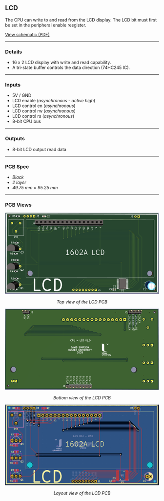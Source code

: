 ## LCD

The CPU can write to and read from the LCD display. The LCD bit must first be set in the peripheral enable resgister.

[View schematic (PDF)](LCD_schematic.pdf)

---

### Details

- 16 x 2 LCD display with write and read capability.
- A tri-state buffer controls the data direction (74HC245 IC).

---

### Inputs

- 5V / GND
- LCD enable (*asynchronous - active high*)
- LCD control en (*asynchronous*)
- LCD control rw (*asynchronous*)
- LCD control rs (*asynchronous*)
- 8-bit CPU bus

---

### Outputs

- 8-bit LCD output read data

---

### PCB Spec

- *Black*
- *2 layer*
- *49.75 mm × 95.25 mm*

---

### PCB Views

<p align="center">
  <img src="../../images/lcd_pcb_top.PNG" alt="LCD pcb top" width="600"/>
</p>
<p align="center"><em>Top view of the LCD PCB</em></p>

<p align="center">
  <img src="../../images/lcd_pcb_bottom.PNG" alt="LCD pcb bottom" width="600"/>
</p>
<p align="center"><em>Bottom view of the LCD PCB</em></p>

<p align="center">
  <img src="../../images/lcd_pcb_design.PNG" alt="LCD pcb design" width="600"/>
</p>
<p align="center"><em>Layout view of the LCD PCB</em></p>


